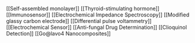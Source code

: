 [[Self-assembled monolayer]]
[[Thyroid-stimulating hormone]]
[[Immunosensor]]
[[Electrochemical Impedance Spectroscopy]]
[[Modified glassy carbon electrode]]
[[Differential pulse voltammetry]]
[[Electrochemical Sensor]]
[[Anti-fungal Drug Determination]]
[[Clioquinol Detection]]
[[Go@lavo4 Nanocomposites]]
